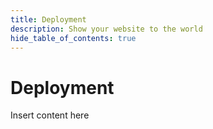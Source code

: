 ```yaml
---
title: Deployment
description: Show your website to the world
hide_table_of_contents: true
---
```


# Deployment

Insert content here
